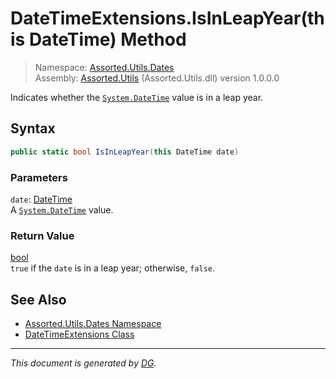 ﻿# DateTimeExtensions.IsInLeapYear(this DateTime) Method

> Namespace: [Assorted.Utils.Dates](index.md#assortedutilsdates-namespace)\
> Assembly: [Assorted.Utils](index.md) (Assorted.Utils.dll) version 1.0.0.0

Indicates whether the [`System.DateTime`](https://docs.microsoft.com/en-us/dotnet/api/system.datetime) value is in a leap year.

## Syntax

```csharp
public static bool IsInLeapYear(this DateTime date)
```

### Parameters

`date`: [DateTime](https://docs.microsoft.com/en-us/dotnet/api/system.datetime)\
A [`System.DateTime`](https://docs.microsoft.com/en-us/dotnet/api/system.datetime) value.

### Return Value

[bool](https://docs.microsoft.com/en-us/dotnet/api/system.boolean)\
`true` if the `date` is in a leap year; otherwise, `false`.

## See Also

- [Assorted.Utils.Dates Namespace](index.md#assortedutilsdates-namespace)
- [DateTimeExtensions Class](Assorted.Utils.Dates.DateTimeExtensions.md)

---

_This document is generated by [DG](https://github.com/Khojasteh/dg)._
